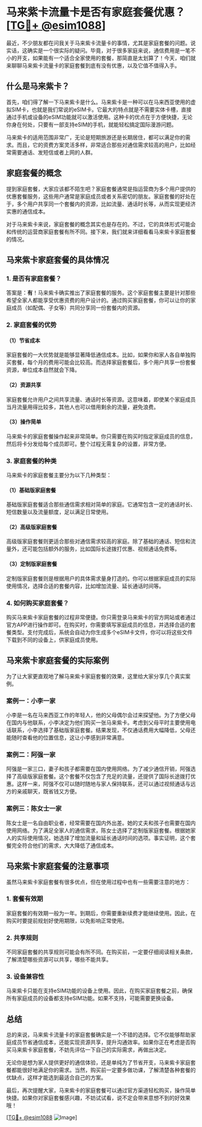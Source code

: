 # 马来紫卡流量卡是否有家庭套餐优惠？[[TG💪+ @esim1088](https://t.me/s/esim1088)]

最近，不少朋友都在问我关于马来紫卡流量卡的事情，尤其是家庭套餐的问题。说实话，这确实是一个很实际的疑问。毕竟，对于很多家庭来说，通信费用是一笔不小的开支，如果能有一个适合全家使用的套餐，那简直是太划算了！今天，咱们就来聊聊马来紫卡流量卡的家庭套餐到底有没有优惠，以及它值不值得入手。

## 什么是马来紫卡？

首先，咱们得了解一下马来紫卡是什么。马来紫卡是一种可以在马来西亚使用的虚拟SIM卡，也就是我们常说的eSIM卡。它最大的特点就是不需要实体卡槽，直接通过手机或设备的eSIM功能就可以激活使用。这种卡的优点在于方便快捷，无论你身在何处，只要有一部支持eSIM的手机，就能轻松搞定国际漫游问题。

马来紫卡的适用范围非常广，无论是短期旅游还是长期居住，都可以满足你的需求。而且，它的资费方案灵活多样，非常适合那些对通信需求较高的用户，比如经常需要通话、发短信或者上网的人群。

## 家庭套餐的概念

提到家庭套餐，大家应该都不陌生吧？家庭套餐通常是指运营商为多个用户提供的优惠套餐服务，这些用户通常是家庭成员或者关系密切的朋友。家庭套餐的好处在于，多个用户共享同一个套餐内的资源，比如流量、通话时长等，从而实现更经济实惠的通信成本。

对于马来紫卡来说，家庭套餐的概念其实也是存在的。不过，它的具体形式可能会和传统的运营商家庭套餐有所不同。接下来，我们就来详细看看马来紫卡家庭套餐的情况。

## 马来紫卡家庭套餐的具体情况

### 1. 是否有家庭套餐？

答案是：**有**！马来紫卡确实推出了家庭套餐的服务。这个家庭套餐主要是针对那些希望全家人都能享受优惠资费的用户设计的。通过购买家庭套餐，你可以让你的家庭成员（如配偶、子女等）共同分享同一份套餐内的资源。

### 2. 家庭套餐的优势

#### （1）节省成本

家庭套餐的一大优势就是能够显著降低通信成本。比如，如果你和家人各自单独购买套餐，每个月的费用可能会比较高。而选择家庭套餐后，多个用户共享一份套餐资源，单位成本自然就会下降。

#### （2）资源共享

家庭套餐允许用户之间共享流量、通话时长等资源。这意味着，即使某个家庭成员当月流量用得比较多，其他人也可以借用剩余的流量，避免浪费。

#### （3）操作简单

马来紫卡的家庭套餐操作起来非常简单。你只需要在购买时指定家庭成员的信息，然后将卡分发给每个成员即可。整个过程无需复杂的设置，非常方便。

### 3. 家庭套餐的种类

马来紫卡的家庭套餐主要分为以下几种类型：

#### （1）基础版家庭套餐

基础版家庭套餐适合那些通信需求相对简单的家庭。它通常包含一定的通话时长、短信数量以及流量额度，足以满足日常使用。

#### （2）高级版家庭套餐

高级版家庭套餐则更适合那些对通信需求较高的家庭。除了基础的通话、短信和流量外，还可能包括额外的服务，比如国际长途拨打优惠、视频通话免费等。

#### （3）定制版家庭套餐

定制版家庭套餐则是根据用户的具体需求量身打造的。你可以根据家庭成员的实际使用情况，选择合适的套餐内容，比如增加流量、延长通话时间等。

### 4. 如何购买家庭套餐？

购买马来紫卡家庭套餐的过程非常便捷。你只需登录马来紫卡的官方网站或者通过官方APP进行操作即可。在购买时，你需要填写家庭成员的信息，并选择合适的套餐类型。支付完成后，系统会自动为你生成多个eSIM卡文件，你可以将这些文件下载到不同的设备上，供家庭成员使用。

## 马来紫卡家庭套餐的实际案例

为了让大家更直观地了解马来紫卡家庭套餐的效果，这里给大家分享几个真实案例。

### 案例一：小李一家

小李是一名在马来西亚工作的年轻人，他的父母偶尔会过来探望他。为了方便父母在国内与他联系，小李决定为他们购买一张马来紫卡。考虑到父母平时主要使用电话联系，小李选择了基础版家庭套餐。结果发现，不仅通话费用大幅降低，父母还能随时查看他的位置信息，这让小李感到非常满意。

### 案例二：阿强一家

阿强是一家三口，妻子和孩子都需要在国内使用网络。为了减少通信开销，阿强选择了高级版家庭套餐。这个套餐不仅包含了充足的流量，还提供了国际长途拨打优惠。这样一来，阿强不仅可以随时随地与家人保持联系，还可以通过视频通话与远方的亲戚聊天，既省钱又方便。

### 案例三：陈女士一家

陈女士是一名自由职业者，经常需要在国内外出差。她的丈夫和孩子也需要在国内使用网络。为了满足全家人的通信需求，陈女士选择了定制版家庭套餐。根据她家人的实际使用情况，她选择了增加流量和延长通话时间的选项。事实证明，这个套餐完全符合他们的需求，大大降低了通信成本。

## 马来紫卡家庭套餐的注意事项

虽然马来紫卡家庭套餐有很多优点，但在使用过程中也有一些需要注意的地方：

### 1. 套餐有效期

家庭套餐的有效期一般为一年。到期后，你需要重新续费才能继续使用。因此，在购买时要提前规划好使用期限，以免影响正常使用。

### 2. 共享规则

不同家庭套餐的共享规则可能会有所不同。在购买前，一定要仔细阅读相关条款，了解清楚哪些资源可以共享，哪些不能共享。

### 3. 设备兼容性

马来紫卡只能在支持eSIM功能的设备上使用。因此，在购买家庭套餐之前，确保所有家庭成员的设备都支持eSIM功能。如果不支持，可能需要更换设备。

## 总结

总的来说，马来紫卡流量卡的家庭套餐确实是一个不错的选择。它不仅能够帮助家庭成员节省通信成本，还能实现资源共享，提升沟通效率。如果你正在考虑是否购买马来紫卡家庭套餐，不妨先评估一下自己的实际需求，再做出决定。

无论你是想为家人提供更好的通信体验，还是单纯为了节省开支，马来紫卡家庭套餐都能很好地满足你的需求。当然，购买前一定要多做功课，了解清楚各种套餐的优缺点，这样才能选到最适合自己的方案。

最后，再次提醒大家，马来紫卡的家庭套餐可以通过官方渠道轻松购买，操作简单快捷。如果你对家庭套餐感兴趣，不妨试试看，说不定会带来意想不到的好效果哦！

[[TG💪+ @esim1088](https://t.me/s/esim1088) ![Image](https://i.postimg.cc/4NQfJmqS/Snipaste-2025-05-13-00-14-12.png)]